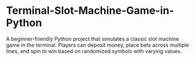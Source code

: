 # Terminal-Slot-Machine-Game-in-Python
A beginner-friendly Python project that simulates a classic slot machine game in the terminal. Players can deposit money, place bets across multiple lines, and spin to win based on randomized symbols with varying values.
